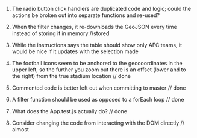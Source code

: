 1.  The radio button click handlers are duplicated code and logic; could the actions be broken out into separate functions and re-used?


2.  When the filter changes, it re-downloads the GeoJSON every time instead of storing it in memory //stored


3.  While the instructions says the table should show only AFC teams, it would be nice if it updates with the selection made


4.  The football icons seem to be anchored to the geocoordinates in the upper left, so the further you zoom out there is an offset (lower and to the right) from the true stadium location // done


5.  Commented code is better left out when committing to master // done


6.  A filter function should be used as opposed to a forEach loop // done


7.  What does the App.test.js actually do? // done


8.  Consider changing the code from interacting with the DOM directly // almost